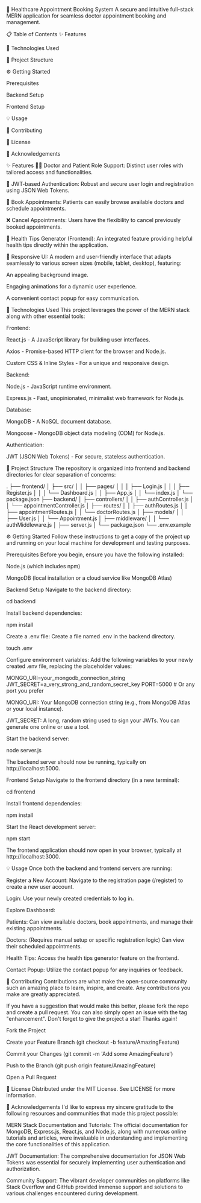 🏥 Healthcare Appointment Booking System
A secure and intuitive full-stack MERN application for seamless doctor appointment booking and management.

📋 Table of Contents
✨ Features

🚀 Technologies Used

📁 Project Structure

⚙️ Getting Started

Prerequisites

Backend Setup

Frontend Setup

💡 Usage

🤝 Contributing

📄 License

🙏 Acknowledgements

✨ Features
👨‍⚕️ Doctor and Patient Role Support: Distinct user roles with tailored access and functionalities.

🔐 JWT-based Authentication: Robust and secure user login and registration using JSON Web Tokens.

📅 Book Appointments: Patients can easily browse available doctors and schedule appointments.

❌ Cancel Appointments: Users have the flexibility to cancel previously booked appointments.

🧠 Health Tips Generator (Frontend): An integrated feature providing helpful health tips directly within the application.

🎨 Responsive UI: A modern and user-friendly interface that adapts seamlessly to various screen sizes (mobile, tablet, desktop), featuring:

An appealing background image.

Engaging animations for a dynamic user experience.

A convenient contact popup for easy communication.

🚀 Technologies Used
This project leverages the power of the MERN stack along with other essential tools:

Frontend:

React.js - A JavaScript library for building user interfaces.

Axios - Promise-based HTTP client for the browser and Node.js.

Custom CSS & Inline Styles - For a unique and responsive design.

Backend:

Node.js - JavaScript runtime environment.

Express.js - Fast, unopinionated, minimalist web framework for Node.js.

Database:

MongoDB - A NoSQL document database.

Mongoose - MongoDB object data modeling (ODM) for Node.js.

Authentication:

JWT (JSON Web Tokens) - For secure, stateless authentication.

📁 Project Structure
The repository is organized into frontend and backend directories for clear separation of concerns:

.
├── frontend/
│   ├── src/
│   │   ├── pages/
│   │   │   ├── Login.js
│   │   │   ├── Register.js
│   │   │   └── Dashboard.js
│   │   ├── App.js
│   │   └── index.js
│   └── package.json
├── backend/
│   ├── controllers/
│   │   ├── authController.js
│   │   └── appointmentController.js
│   ├── routes/
│   │   ├── authRoutes.js
│   │   ├── appointmentRoutes.js
│   │   └── doctorRoutes.js
│   ├── models/
│   │   ├── User.js
│   │   └── Appointment.js
│   ├── middleware/
│   │   └── authMiddleware.js
│   ├── server.js
│   └── package.json
└── .env.example

⚙️ Getting Started
Follow these instructions to get a copy of the project up and running on your local machine for development and testing purposes.

Prerequisites
Before you begin, ensure you have the following installed:

Node.js (which includes npm)

MongoDB (local installation or a cloud service like MongoDB Atlas)

Backend Setup
Navigate to the backend directory:

cd backend

Install backend dependencies:

npm install

Create a .env file:
Create a file named .env in the backend directory.

touch .env

Configure environment variables:
Add the following variables to your newly created .env file, replacing the placeholder values:

MONGO_URI=your_mongodb_connection_string
JWT_SECRET=a_very_strong_and_random_secret_key
PORT=5000 # Or any port you prefer

MONGO_URI: Your MongoDB connection string (e.g., from MongoDB Atlas or your local instance).

JWT_SECRET: A long, random string used to sign your JWTs. You can generate one online or use a tool.

Start the backend server:

node server.js

The backend server should now be running, typically on http://localhost:5000.

Frontend Setup
Navigate to the frontend directory (in a new terminal):

cd frontend

Install frontend dependencies:

npm install

Start the React development server:

npm start

The frontend application should now open in your browser, typically at http://localhost:3000.

💡 Usage
Once both the backend and frontend servers are running:

Register a New Account: Navigate to the registration page (/register) to create a new user account.

Login: Use your newly created credentials to log in.

Explore Dashboard:

Patients: Can view available doctors, book appointments, and manage their existing appointments.

Doctors: (Requires manual setup or specific registration logic) Can view their scheduled appointments.

Health Tips: Access the health tips generator feature on the frontend.

Contact Popup: Utilize the contact popup for any inquiries or feedback.

🤝 Contributing
Contributions are what make the open-source community such an amazing place to learn, inspire, and create. Any contributions you make are greatly appreciated.

If you have a suggestion that would make this better, please fork the repo and create a pull request. You can also simply open an issue with the tag "enhancement".
Don't forget to give the project a star! Thanks again!

Fork the Project

Create your Feature Branch (git checkout -b feature/AmazingFeature)

Commit your Changes (git commit -m 'Add some AmazingFeature')

Push to the Branch (git push origin feature/AmazingFeature)

Open a Pull Request

📄 License
Distributed under the MIT License. See LICENSE for more information.

🙏 Acknowledgements
I'd like to express my sincere gratitude to the following resources and communities that made this project possible:

MERN Stack Documentation and Tutorials: The official documentation for MongoDB, Express.js, React.js, and Node.js, along with numerous online tutorials and articles, were invaluable in understanding and implementing the core functionalities of this application.

JWT Documentation: The comprehensive documentation for JSON Web Tokens was essential for securely implementing user authentication and authorization.

Community Support: The vibrant developer communities on platforms like Stack Overflow and GitHub provided immense support and solutions to various challenges encountered during development.